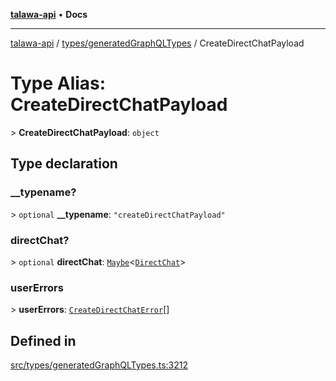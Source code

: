 [**talawa-api**](../../../README.md) • **Docs**

***

[talawa-api](../../../modules.md) / [types/generatedGraphQLTypes](../README.md) / CreateDirectChatPayload

# Type Alias: CreateDirectChatPayload

\> **CreateDirectChatPayload**: `object`

## Type declaration

### \_\_typename?

\> `optional` **\_\_typename**: `"createDirectChatPayload"`

### directChat?

\> `optional` **directChat**: [`Maybe`](Maybe.md)\<[`DirectChat`](DirectChat.md)\>

### userErrors

\> **userErrors**: [`CreateDirectChatError`](CreateDirectChatError.md)[]

## Defined in

[src/types/generatedGraphQLTypes.ts:3212](https://github.com/PalisadoesFoundation/talawa-api/blob/f9e8275b1ddff2d3edcec79ee3b37c07998f6cc3/src/types/generatedGraphQLTypes.ts#L3212)
